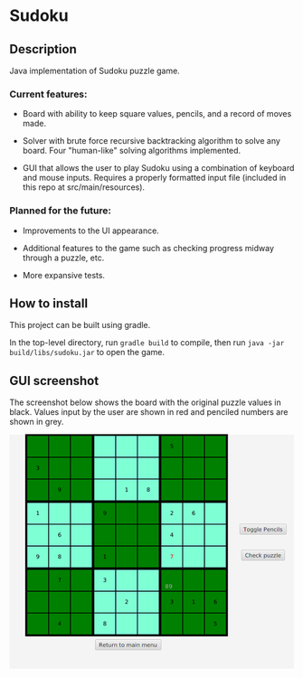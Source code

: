 # **Sudoku**

## Description

Java implementation of Sudoku puzzle game.

### Current features:

* Board with ability to keep square values, pencils, and a record of moves made.

* Solver with brute force recursive backtracking algorithm to solve any board. Four "human-like" solving algorithms implemented.

* GUI that allows the user to play Sudoku using a combination of keyboard and mouse inputs. Requires a properly formatted input file (included in this repo at src/main/resources).

### Planned for the future:

* Improvements to the UI appearance.

* Additional features to the game such as checking progress midway through a puzzle, etc.

* More expansive tests.

## How to install

This project can be built using gradle.

In the top-level directory, run `gradle build` to compile, then run
`java -jar build/libs/sudoku.jar` to open the game.

## GUI screenshot

The screenshot below shows the board with the original puzzle values in black. Values input by the user are shown in red and penciled numbers are shown in grey.

![Example](https://github.com/sacline/sudoku/blob/master/screenshot.png)
